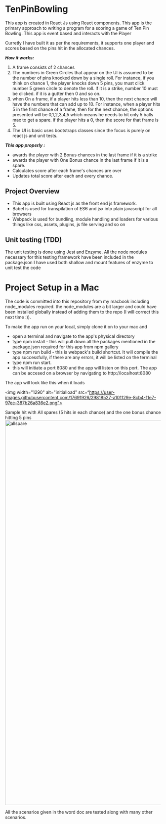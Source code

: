 # TenPinBowling
This app is created in React Js using React components.  This app is the primary approach to writing a program for a scoring a game of Ten Pin Bowling. This app is event based and interacts with the Player

Curretly I have built it as per the requirements, it supports one player and scores based on the pins hit in the allocated chances.

_**How it works:**_
1. A frame consists of 2 chances
1. The numbers in Green Circles that appear on the UI is assumed to be the number of pins knocked down by a single roll. For instance, if you think on chance 1, the player knocks down 5 pins, you must click number 5 green circle to denote the roll. If it is a strike, number 10 must be clicked. if it is a gutter then 0 and so on.
1. when On a frame, if a player hits less than 10, then the next chance will have the numbers that can add up to 10. For instance, when a player hits 5 in the first chance of a frame, then for the next chance, the options presented will be 0,1,2,3,4,5 which means he needs to hit only 5 balls max to get a spare. if the player hits a 0, then the score for that frame is 5.
1. The UI is basic uses bootstraps classes since the focus is purely on react js and unit tests.

_**This app properly :**_

* awards the player with 2 Bonus chances in the last frame if it is a strike
* awards the player with One Bonus chance in the last frame if it is a spare.
* Calculates score after each frame's chances are over 
* Updates total score after each and every chance.

## Project Overview

* This app is built using React js as the front end js framework.
* Babel is used for transpilation of ES6 and jsx into plain javascript for all browsers
* Webpack is used for bundling, module handling and loaders for various things like css, assets, plugins, js file serving and so on

## Unit testing (TDD)

The unit testing is done using Jest and Enzyme. All the node modules necessary for this testing framework have been included in the package.json
I have used both shallow and mount features of enzyme to unit test the code

# **Project Setup in a Mac**

The code is committed into this repository from my macbook including node_modules required. the node_modules are a bit larger and could have been installed globally instead of adding them to the repo (I will correct this next time :)). 

To make the app run on your local, simply clone it on to your mac and
* open a terminal and navigate to the app's physical directory
* type npm install - this will pull down all the packages mentioned in the package.json required for this app from npm gallery
* type npm run build - this is webpack's build shortcut. It will compile the app successfully, if there are any errors, it will be listed on the terminal
* type npm run start. 
* this will initiate a port 8080 and the app will listen on this port. The app can be accesed on a browser by navigating to http://localhost:8080

The app will look like this when it loads

<img width="1290" alt="initialload" src=“https://user-images.githubusercontent.com/17691926/29818527-a101129e-8cb4-11e7-97ec-387b26a836e2.png">

Sample hit with All spares (5 hits in each chance) and the one bonus chance hitting 5 pins
<img width="1245" alt="allspare" src="https://user-images.githubusercontent.com/17691926/29818552-bd3d0b66-8cb4-11e7-8cff-8fd3cabafe70.png">





All the scenarios given in the word doc are tested along with many other scenarios. 


